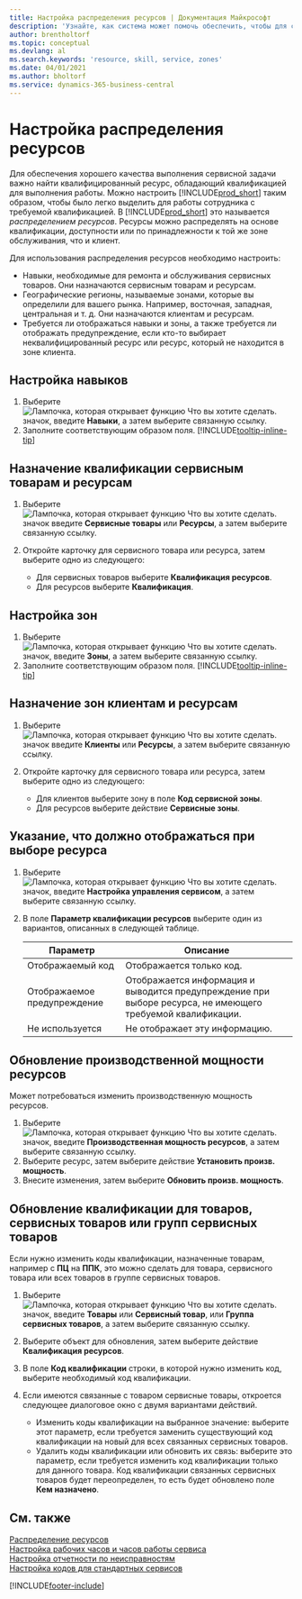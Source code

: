 ```yaml
---
title: Настройка распределения ресурсов | Документация Майкрософт
description: 'Узнайте, как система может помочь обеспечить, чтобы для сервисных работ назначались сотрудники с необходимыми навыками.'
author: brentholtorf
ms.topic: conceptual
ms.devlang: al
ms.search.keywords: 'resource, skill, service, zones'
ms.date: 04/01/2021
ms.author: bholtorf
ms.service: dynamics-365-business-central
---
```


# Настройка распределения ресурсов
Для обеспечения хорошего качества выполнения сервисной задачи важно найти квалифицированный ресурс, обладающий квалификацией для выполнения работы. Можно настроить [!INCLUDE[prod_short](includes/prod_short.md)] таким образом, чтобы было легко выделить для работы сотрудника с требуемой квалификацией. В [!INCLUDE[prod_short](includes/prod_short.md)] это называется _распределением ресурсов_. Ресурсы можно распределять на основе квалификации, доступности или по принадлежности к той же зоне обслуживания, что и клиент. 

Для использования распределения ресурсов необходимо настроить:  
  
* Навыки, необходимые для ремонта и обслуживания сервисных товаров. Они назначаются сервисным товарам и ресурсам.  
* Географические регионы, называемые зонами, которые вы определили для вашего рынка. Например, восточная, западная, центральная и т. д. Они назначаются клиентам и ресурсам.  
* Требуется ли отображаться навыки и зоны, а также требуется ли отображать предупреждение, если кто-то выбирает неквалифицированный ресурс или ресурс, который не находится в зоне клиента.  

## Настройка навыков
1. Выберите ![Лампочка, которая открывает функцию Что вы хотите сделать.](media/ui-search/search_small.png "Что вы хотите сделать") значок, введите **Навыки**, а затем выберите связанную ссылку.  
2. Заполните соответствующим образом поля. [!INCLUDE[tooltip-inline-tip](includes/tooltip-inline-tip_md.md)]  

## Назначение квалификации сервисным товарам и ресурсам
1. Выберите ![Лампочка, которая открывает функцию Что вы хотите сделать.](media/ui-search/search_small.png "Что вы хотите сделать") значок введите **Сервисные товары** или **Ресурсы**, а затем выберите связанную ссылку.  
2. Откройте карточку для сервисного товара или ресурса, затем выберите одно из следующего:  
  
    * Для сервисных товаров выберите **Квалификация ресурсов**.  
    * Для ресурсов выберите **Квалификация**.  

## Настройка зон
1. Выберите ![Лампочка, которая открывает функцию Что вы хотите сделать.](media/ui-search/search_small.png "Что вы хотите сделать") значок, введите **Зоны**, а затем выберите связанную ссылку.  
2. Заполните соответствующим образом поля. [!INCLUDE[tooltip-inline-tip](includes/tooltip-inline-tip_md.md)]  

## Назначение зон клиентам и ресурсам 
1. Выберите ![Лампочка, которая открывает функцию Что вы хотите сделать.](media/ui-search/search_small.png "Что вы хотите сделать") значок введите **Клиенты** или **Ресурсы**, а затем выберите связанную ссылку.  
2. Откройте карточку для сервисного товара или ресурса, затем выберите одно из следующего:  
  
    * Для клиентов выберите зону в поле **Код сервисной зоны**.  
    * Для ресурсов выберите действие **Сервисные зоны**.  

## Указание, что должно отображаться при выборе ресурса
1. Выберите ![Лампочка, которая открывает функцию Что вы хотите сделать.](media/ui-search/search_small.png "Что вы хотите сделать") значок, введите **Настройка управления сервисом**, а затем выберите связанную ссылку. 
2. В поле **Параметр квалификации ресурсов** выберите один из вариантов, описанных в следующей таблице.  
  
    |**Параметр**|**Описание**|  
    |------------|-------------|  
    |Отображаемый код | Отображается только код.|  
    |Отображаемое предупреждение | Отображается информация и выводится предупреждение при выборе ресурса, не имеющего требуемой квалификации.|  
    |Не используется | Не отображает эту информацию.|  

## Обновление производственной мощности ресурсов  
Может потребоваться изменить производственную мощность ресурсов.  
  
1. Выберите ![Лампочка, которая открывает функцию Что вы хотите сделать.](media/ui-search/search_small.png "Что вы хотите сделать") значок, введите **Производственная мощность ресурсов**, а затем выберите связанную ссылку.  
2. Выберите ресурс, затем выберите действие **Установить произв. мощность**.  
3. Внесите изменения, затем выберите **Обновить произв. мощность**.  

## Обновление квалификации для товаров, сервисных товаров или групп сервисных товаров
Если нужно изменить коды квалификации, назначенные товарам, например с **ПЦ** на **ППК**, это можно сделать для товара, сервисного товара или всех товаров в группе сервисных товаров.  
  
1. Выберите ![Лампочка, которая открывает функцию Что вы хотите сделать.](media/ui-search/search_small.png "Что вы хотите сделать") значок, введите **Товары** или **Сервисный товар**, или **Группа сервисных товаров**, а затем выберите связанную ссылку.  
2. Выберите объект для обновления, затем выберите действие **Квалификация ресурсов**.  
3. В поле **Код квалификации** строки, в которой нужно изменить код, выберите необходимый код квалификации.  
4.  Если имеются связанные с товаром сервисные товары, откроется следующее диалоговое окно с двумя вариантами действий.  
  
    * Изменить коды квалификации на выбранное значение: выберите этот параметр, если требуется заменить существующий код квалификации на новый для всех связанных сервисных товаров.  
    * Удалить коды квалификации или обновить их связь: выберите это параметр, если требуется изменить код квалификации только для данного товара. Код квалификации связанных сервисных товаров будет переопределен, то есть будет обновлено поле **Кем назначено**.  
  
## См. также
[Распределение ресурсов](service-how-to-allocate-resources.md)  
[Настройка рабочих часов и часов работы сервиса](service-how-setup-work-service-hours.md)  
[Настройка отчетности по неисправностям](service-how-setup-fault-reporting.md)  
[Настройка кодов для стандартных сервисов](service-how-setup-service-coding.md)  
 



[!INCLUDE[footer-include](includes/footer-banner.md)]